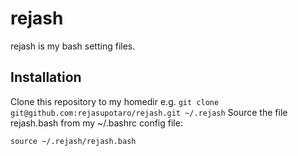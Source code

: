 # rejash

rejash is my bash setting files.

## Installation

Clone this repository to my homedir e.g. `git clone git@github.com:rejasupotaro/rejash.git ~/.rejash`
Source the file rejash.bash from my ~/.bashrc config file:

```
source ~/.rejash/rejash.bash
```
